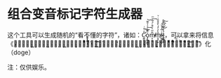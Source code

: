 # 组合变音标记字符生成器
这个工具可以生成随机的“看不懂的字符”，诸如：C̷̛̫͈̬̖̩̱̘̎ͬ̆ͥ͟͢ͅo̡̙͇̫͇̞ͮ̅͊ͭͯ̍̐̅͢͝m̴̸͕̹͍͋ͫ̀ͩ̄ͨͣ̅ͮͫ͢m̸͎̘̹̬̽̀̓̓́̀͒͒̏ͥͮi̴̴̺̭̟̪̥ͬ̅̓͗ͩ͜͜͡͠t̵̟̲̲̯͓́̒̆̆̈ͩ̇̃̂̕，可以拿来将信息《加̷̵̡̲̝͖̘͙̱̻̣̝͕̩̲̣̠̮͖̜̞̭̦͎̠̳̬̄̈̀̓̂ͪͬ̊̌̀͛̉̌́͋͒ͧ̓ͪ͂̔̇̓ͯ̑̐͘͢͟͟͟͟͡͞͏̤͘密̶̶̡̧̛̟͎̜̙̭̱͖̲͎̞̝͍̪̳͚͈̰́͂́̊̍̔̏ͪ̂̓ͬͥͩ̑̈́̏̈́ͫ͛ͣ̽̆̀̐͒̄̎ͤ̌̓ͦ̐͟͢͝͠ͅ͏̟̇͒͡》化（doge）

注：仅供娱乐。
